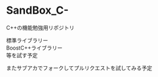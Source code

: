 # SandBox_C-
C++の機能勉強用リポジトリ

標準ライブラリー  
BoostC++ライブラリー  
等を試す予定  
  
またサブアカでフォークしてプルリクエストを試してみる予定  
